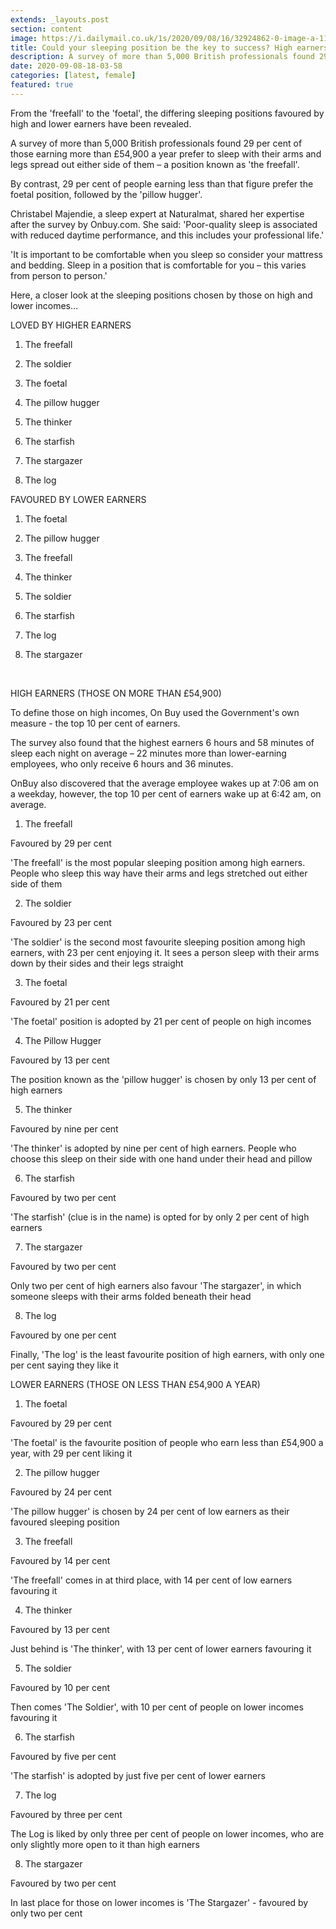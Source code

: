 ```yaml
---
extends: _layouts.post
section: content
image: https://i.dailymail.co.uk/1s/2020/09/08/16/32924862-0-image-a-11_1599580509360.jpg 
title: Could your sleeping position be the key to success? High earners favour the freefall 
description: A survey of more than 5,000 British professionals found 29 per cent of those earning more than £54,900 prefer to sleep with their arms and legs spread out - a position known as the freefall. 
date: 2020-09-08-18-03-58 
categories: [latest, female] 
featured: true 
--- 
```

From the 'freefall' to the 'foetal', the differing sleeping positions favoured by high and lower earners have been revealed.

A survey of more than 5,000 British professionals found 29 per cent of those earning more than £54,900 a year prefer to sleep with their arms and legs spread out either side of them – a position known as 'the freefall'. 

By contrast, 29 per cent of people earning less than that figure prefer the foetal position, followed by the 'pillow hugger'.

Christabel Majendie, a sleep expert at Naturalmat, shared her expertise after the survey by Onbuy.com. She said: 'Poor-quality sleep is associated with reduced daytime performance, and this includes your professional life.'

'It is important to be comfortable when you sleep so consider your mattress and bedding. Sleep in a position that is comfortable for you – this varies from person to person.'

Here, a closer look at the sleeping positions chosen by those on high and lower incomes…

LOVED BY HIGHER EARNERS

1. The freefall

2. The soldier

3. The foetal

4. The pillow hugger

5. The thinker

6. The starfish

7. The stargazer

8. The log



FAVOURED BY LOWER EARNERS

1. The foetal

2. The pillow hugger

3. The freefall

4. The thinker

5. The soldier

6. The starfish

7. The log

8. The stargazer

 

HIGH EARNERS (THOSE ON MORE THAN £54,900) 

To define those on high incomes, On Buy used the Government's own measure - the top 10 per cent of earners.

The survey also found that the highest earners 6 hours and 58 minutes of sleep each night on average – 22 minutes more than lower-earning employees, who only receive 6 hours and 36 minutes.

OnBuy also discovered that the average employee wakes up at 7:06 am on a weekday, however, the top 10 per cent of earners wake up at 6:42 am, on average. 

1. The freefall 

Favoured by 29 per cent  



'The freefall' is the most popular sleeping position among high earners. People who sleep this way have their arms and legs stretched out either side of them

2. The soldier 

Favoured by 23 per cent 

'The soldier' is the second most favourite sleeping position among high earners, with 23 per cent enjoying it. It sees a person sleep with their arms down by their sides and their legs straight

3. The foetal

Favoured by 21 per cent 

'The foetal' position is adopted by 21 per cent of people on high incomes

4. The Pillow Hugger

Favoured by 13 per cent 

The position known as the 'pillow hugger' is chosen by only 13 per cent of high earners

5. The thinker

Favoured by nine per cent 

'The thinker' is adopted by nine per cent of high earners. People who choose this sleep on their side with one hand under their head and pillow 

6. The starfish 

Favoured by two per cent 

'The starfish' (clue is in the name) is opted for by only 2 per cent of high earners

7. The stargazer

Favoured by two per cent 

Only two per cent of high earners also favour 'The stargazer', in which someone sleeps with their arms folded beneath their head

8. The log  

Favoured by one per cent

Finally, 'The log' is the least favourite position of high earners, with only one per cent saying they like it

LOWER EARNERS (THOSE ON LESS THAN £54,900 A YEAR) 

1. The foetal

Favoured by 29 per cent 

'The foetal' is the favourite position of people who earn less than £54,900 a year, with 29 per cent liking it

2. The pillow hugger

Favoured by 24 per cent 

'The pillow hugger' is chosen by 24 per cent of low earners as their favoured sleeping position

3. The freefall

Favoured by 14 per cent 

'The freefall' comes in at third place, with 14 per cent of low earners favouring it

4. The thinker

Favoured by 13 per cent 

Just behind is 'The thinker', with 13 per cent of lower earners favouring it

5. The soldier

Favoured by 10 per cent 

Then comes 'The Soldier', with 10 per cent of people on lower incomes favouring it

6. The starfish

Favoured by five per cent 

'The starfish' is adopted by just five per cent of lower earners

7. The log

Favoured by three per cent 

The Log is liked by only three per cent of people on lower incomes, who are only slightly more open to it than high earners

8. The stargazer 

Favoured by two per cent 

In last place for those on lower incomes is 'The Stargazer' - favoured by only two per cent


